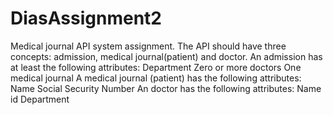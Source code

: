 # DiasAssignment2

Medical journal API system assignment.
The API should have three concepts: admission, medical journal(patient) and doctor.
An admission has at least the following attributes:
Department
Zero or more doctors
One medical journal
A medical journal (patient) has the following attributes:
Name
Social Security Number
An doctor has the following attributes:
Name
id
Department
